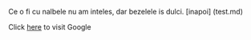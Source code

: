 Ce o fi cu nalbele nu am inteles, dar bezelele is dulci. [inapoi] (test.md)

Click [here](http://www.google.com) to visit Google
